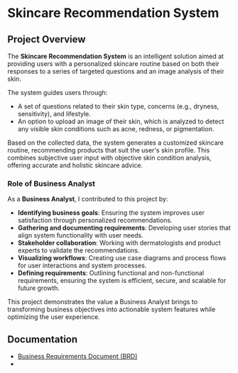 # Skincare Recommendation System

## Project Overview

The **Skincare Recommendation System** is an intelligent solution aimed at providing users with a personalized skincare routine based on both their responses to a series of targeted questions and an image analysis of their skin. 

The system guides users through:
- A set of questions related to their skin type, concerns (e.g., dryness, sensitivity), and lifestyle.
- An option to upload an image of their skin, which is analyzed to detect any visible skin conditions such as acne, redness, or pigmentation.

Based on the collected data, the system generates a customized skincare routine, recommending products that suit the user's skin profile. This combines subjective user input with objective skin condition analysis, offering accurate and holistic skincare advice.

### Role of Business Analyst

As a **Business Analyst**, I contributed to this project by:
- **Identifying business goals**: Ensuring the system improves user satisfaction through personalized recommendations.
- **Gathering and documenting requirements**: Developing user stories that align system functionality with user needs.
- **Stakeholder collaboration**: Working with dermatologists and product experts to validate the recommendations.
- **Visualizing workflows**: Creating use case diagrams and process flows for user interactions and system processes.
- **Defining requirements**: Outlining functional and non-functional requirements, ensuring the system is efficient, secure, and scalable for future growth.

This project demonstrates the value a Business Analyst brings to transforming business objectives into actionable system features while optimizing the user experience.

## Documentation

- [Business Requirements Document (BRD)](docs/BRD.md)
- 





